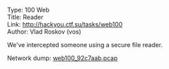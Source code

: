 Type: 100 Web  
Title: Reader  
Link: <http://hackyou.ctf.su/tasks/web100>  
Author: Vlad Roskov (vos)

We've intercepted someone using a secure file reader.

Network dump: [web100_92c7aab.pcap](source/files/web100_92c7aab.pcap)
